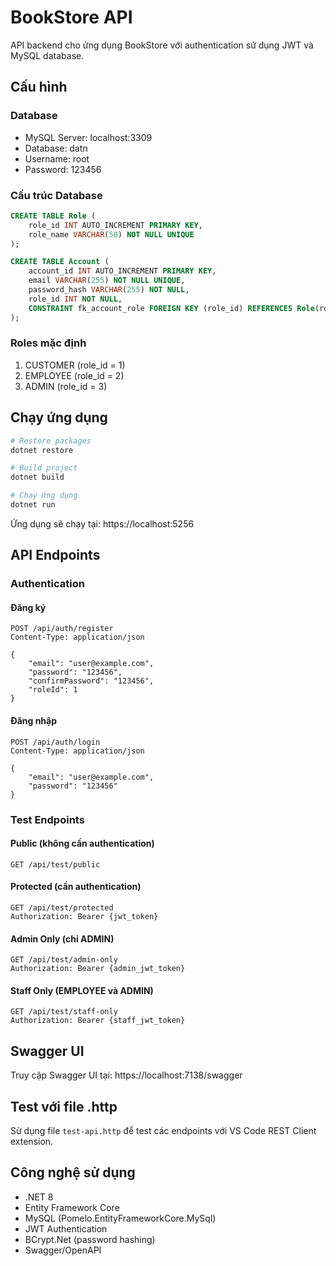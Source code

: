 # BookStore API

API backend cho ứng dụng BookStore với authentication sử dụng JWT và MySQL database.

## Cấu hình

### Database
- MySQL Server: localhost:3309
- Database: datn
- Username: root
- Password: 123456

### Cấu trúc Database

```sql
CREATE TABLE Role (
    role_id INT AUTO_INCREMENT PRIMARY KEY,
    role_name VARCHAR(50) NOT NULL UNIQUE
);

CREATE TABLE Account (
    account_id INT AUTO_INCREMENT PRIMARY KEY,
    email VARCHAR(255) NOT NULL UNIQUE,
    password_hash VARCHAR(255) NOT NULL,
    role_id INT NOT NULL,
    CONSTRAINT fk_account_role FOREIGN KEY (role_id) REFERENCES Role(role_id)
);
```

### Roles mặc định
1. CUSTOMER (role_id = 1)
2. EMPLOYEE (role_id = 2) 
3. ADMIN (role_id = 3)

## Chạy ứng dụng

```bash
# Restore packages
dotnet restore

# Build project
dotnet build

# Chạy ứng dụng
dotnet run
```

Ứng dụng sẽ chạy tại: https://localhost:5256

## API Endpoints

### Authentication

#### Đăng ký
```
POST /api/auth/register
Content-Type: application/json

{
    "email": "user@example.com",
    "password": "123456",
    "confirmPassword": "123456",
    "roleId": 1
}
```

#### Đăng nhập
```
POST /api/auth/login
Content-Type: application/json

{
    "email": "user@example.com",
    "password": "123456"
}
```

### Test Endpoints

#### Public (không cần authentication)
```
GET /api/test/public
```

#### Protected (cần authentication)
```
GET /api/test/protected
Authorization: Bearer {jwt_token}
```

#### Admin Only (chỉ ADMIN)
```
GET /api/test/admin-only
Authorization: Bearer {admin_jwt_token}
```

#### Staff Only (EMPLOYEE và ADMIN)
```
GET /api/test/staff-only
Authorization: Bearer {staff_jwt_token}
```

## Swagger UI

Truy cập Swagger UI tại: https://localhost:7138/swagger

## Test với file .http

Sử dụng file `test-api.http` để test các endpoints với VS Code REST Client extension.

## Công nghệ sử dụng

- .NET 8
- Entity Framework Core
- MySQL (Pomelo.EntityFrameworkCore.MySql)
- JWT Authentication
- BCrypt.Net (password hashing)
- Swagger/OpenAPI
